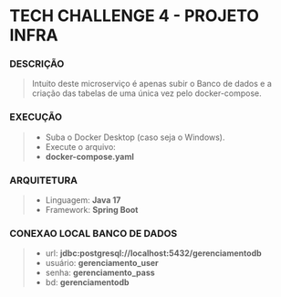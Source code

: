 # TECH CHALLENGE 4 - PROJETO INFRA

### DESCRIÇÃO
> Intuito deste microserviço é apenas subir o Banco de dados e a 
> <br> criação das tabelas de uma única vez pelo docker-compose.

### EXECUÇÃO
> - Suba o Docker Desktop (caso seja o Windows).
> - Execute o arquivo: 
> - **docker-compose.yaml**
 
### ARQUITETURA
> - Linguagem: **Java 17**
> - Framework: **Spring Boot**

### CONEXAO LOCAL BANCO DE DADOS
> - url: **jdbc:postgresql://localhost:5432/gerenciamentodb**
> - usuário: **gerenciamento_user**
> - senha: **gerenciamento_pass**
> - bd: **gerenciamentodb**

